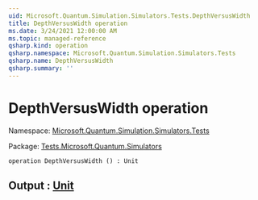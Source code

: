 ```yaml
---
uid: Microsoft.Quantum.Simulation.Simulators.Tests.DepthVersusWidth
title: DepthVersusWidth operation
ms.date: 3/24/2021 12:00:00 AM
ms.topic: managed-reference
qsharp.kind: operation
qsharp.namespace: Microsoft.Quantum.Simulation.Simulators.Tests
qsharp.name: DepthVersusWidth
qsharp.summary: ''
---
```


# DepthVersusWidth operation

Namespace: [Microsoft.Quantum.Simulation.Simulators.Tests](xref:Microsoft.Quantum.Simulation.Simulators.Tests)

Package: [Tests.Microsoft.Quantum.Simulators](https://nuget.org/packages/Tests.Microsoft.Quantum.Simulators)




```qsharp
operation DepthVersusWidth () : Unit
```


## Output : [Unit](xref:microsoft.quantum.lang-ref.unit)

